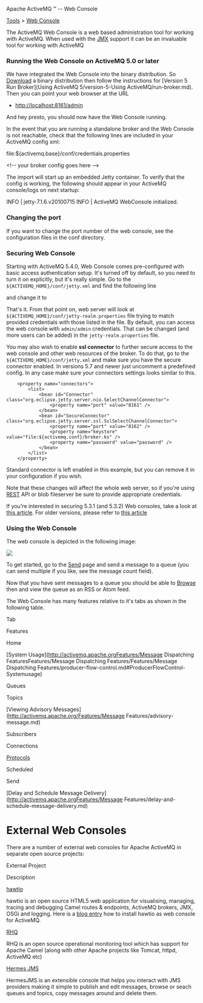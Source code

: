 Apache ActiveMQ ™ -- Web Console 

[Tools](../tools.md) > [Web Console](../Tools/web-console.md)


The ActiveMQ Web Console is a web based administration tool for working with ActiveMQ. When used with the [JMX](../Features/jmx.md) support it can be an invaluable tool for working with ActiveMQ

### Running the Web Console on ActiveMQ 5.0 or later

We have integrated the Web Console into the binary distribution. So [Download](OverviewOverview/Overview/download.md) a binary distribution then follow the instructions for [Version 5 Run Broker](Using ActiveMQ 5/version-5-Using ActiveMQ/run-broker.md). Then you can point your web browser at the URL

*   [http://localhost:8161/admin](http://localhost:8161/admin)

And hey presto, you should now have the Web Console running.

In the event that you are running a standalone broker and the Web Console is not reachable, check that the following lines are included in your ActiveMQ config xml:

<bean class="org.springframework.beans.factory.config.PropertyPlaceholderConfigurer">
<property name="locations">
<value>file:${activemq.base}/conf/credentials.properties</value>
</property>
</bean>

<!\-\- your broker config goes here -->

<import resource="${activemq.base}/conf/jetty.xml" />

The import will start up an embedded Jetty container. To verify that the config is working, the following should appear in your ActiveMQ console/logs on next startup:

INFO | jetty-7.1.6.v20100715
INFO | ActiveMQ WebConsole initialized.

### Changing the port

If you want to change the port number of the web console, see the configuration files in the conf directory.

### Securing Web Console

Starting with ActiveMQ 5.4.0, Web Console comes pre-configured with basic access authentication setup. It's turned off by default, so you need to turn it on explicitly, but it's really simple. Go to the `${ACTIVEMQ_HOME}/conf/jetty.xml` and find the following line

<property name="authenticate" value="false" />

and change it to

<property name="authenticate" value="true" />

That's it. From that point on, web server will look at `${ACTIVEMQ_HOME}/conf/jetty-realm.properties` file trying to match provided credentials with those listed in the file. By default, you can access the web console with `admin/admin` credentials. That can be changed (and more users can be added) in the `jetty-realm.properties` file.

You may also wish to enable **ssl connector** to further secure access to the web console and other web resources of the broker. To do that, go to the `${ACTIVEMQ_HOME}/conf/jetty.xml` and make sure you have the secure connector enabled. In versions 5.7 and newer just uncomment a predefined config. In any case make sure your connectors settings looks similar to this.

        <property name="connectors">
            <list>
                <bean id="Connector" class="org.eclipse.jetty.server.nio.SelectChannelConnector">
                    <property name="port" value="8161" />
                </bean>
                <bean id="SecureConnector" class="org.eclipse.jetty.server.ssl.SslSelectChannelConnector">
                    <property name="port" value="8162" />
                    <property name="keystore" value="file:${activemq.conf}/broker.ks" />
                    <property name="password" value="password" />
                </bean>
            </list>
        </property>

Standard connector is left enabled in this example, but you can remove it in your configuration if you wish.

Note that these changes will affect the whole web server, so if you're using [REST](../Connectivity/Protocols/rest.md) API or blob fileserver be sure to provide appropriate credentials.

If you're interested in securing 5.3.1 (and 5.3.2) Web consoles, take a look at [this article](http://www.nighttale.net/activemq/securing-activemq-531-console.html). For older versions, please refer to [this article](http://it.toolbox.com/blogs/unix-sysadmin/securing-activemq-web-console-27727)

### Using the Web Console

The web console is depicted in the following image:

![](/images/web_console.png)

To get started, go to the [Send](http://localhost:8080/activemq-web-console/send.jsp) page and send a message to a queue (you can send multiple if you like, see the message count field).

Now that you have sent messages to a queue you should be able to [Browse](http://localhost:8080/activemq-web-console/browse.jsp) then and view the queue as an RSS or Atom feed.

The Web Console has many features relative to it's tabs as shown in the following table.

Tab

Features

Home

[System Usage](http://activemq.apache.orgFeatures/Message Dispatching FeaturesFeatures/Message Dispatching Features/Features/Message Dispatching Features/producer-flow-control.md#ProducerFlowControl-Systemusage)

Queues

Topics

[Viewing Advisory Messages](http://activemq.apache.org/Features/Message Features/advisory-message.md)

Subscribers

Connections

[Protocols](http://activemq.apache.orgConnectivityConnectivity/Connectivity/protocols.md)

Scheduled

Send

[Delay and Schedule Message Delivery](http://activemq.apache.orgFeatures/Message Features/delay-and-schedule-message-delivery.md)

External Web Consoles
=====================

There are a number of external web consoles for Apache ActiveMQ in separate open source projects:

External Project

Description

[hawtio](http://hawt.io/)

hawtio is an open source HTML5 web application for visualising, managing, tracing and debugging Camel routes & endpoints, ActiveMQ brokers, JMX, OSGi and logging. Here is a [blog entry](http://www.bennet-schulz.com/2016/07/apache-activemq-and-hawtio.html) how to install hawtio as web console for ActiveMQ.

[RHQ](http://www.jboss.org/rhq)

RHQ is an open source operational monitoring tool which has support for Apache Camel (along with other Apache projects like Tomcat, httpd, ActiveMQ etc)

[Hermes JMS](http://www.hermesjms.com/confluence/display/HJMS/Home)

HermesJMS is an extensible console that helps you interact with JMS providers making it simple to publish and edit messages, browse or seach queues and topics, copy messages around and delete them.

